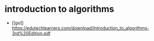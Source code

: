 # introduction to algorithms

- [[go]] https://edutechlearners.com/download/Introduction_to_algorithms-3rd%20Edition.pdf
